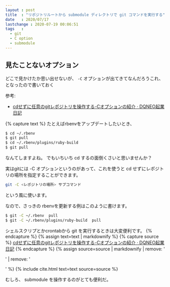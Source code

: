 ```yaml
---
layout : post
title  : "リポジトリルートから submodule ディレクトリで git コマンドを実行する"
date   : 2020/07/17
lastchange : 2020-07-19 00:06:51
tags   :
  - git
  - C option
  - submodule
---
```


## 見たことないオプション

どこで見かけたか思い出せないが、 `-C` オプションが出てきてなんだろうこれ、となったので書いておく

参考:

* [cdせずに任意のgitレポジトリを操作する-Cオプションの紹介 · DQNEO起業日記](http://dqn.sakusakutto.jp/2014/10/cd_git_c.html "cdせずに任意のgitレポジトリを操作する-Cオプションの紹介 · DQNEO起業日記")
 

{% capture text %}
たとえばrbenvをアップデートしたいとき、

```sh
$ cd ~/.rbenv
$ git pull
$ cd ~/.rbenv/plugins/ruby-build
$ git pull
```

なんてしますよね。
でもいちいち cd するの面倒くさいと思いませんか？

実はgitには -C オプションというのがあって、これを使うと cd せずにレポジトリの場所を指定することができます。

```sh
git -C <レポジトリの場所> サブコマンド
```

という風に使います。

なので、さっきの rbenvを更新する例はこのように書けます。

```sh
$ git -C ~/.rbenv  pull
$ git -C ~/.rbenv/plugins/ruby-build  pull
```

シェルスクリプとかcrontabから git を実行するときは大変便利です。 
{% endcapture %}
{% assign text=text | markdownify %}
{% capture source %}
[cdせずに任意のgitレポジトリを操作する-Cオプションの紹介 · DQNEO起業日記](http://dqn.sakusakutto.jp/2014/10/cd_git_c.html "cdせずに任意のgitレポジトリを操作する-Cオプションの紹介 · DQNEO起業日記")
{% endcapture %}
{% assign source=source | markdownify | remove: '<p>' | remove: '</p>' %}
{% include cite.html text=text source=source %}

むしろ、 submodule を操作するのがとても便利だ。